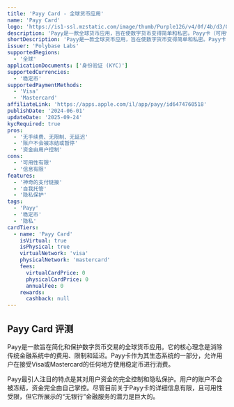 ```yaml
---
title: 'Payy Card - 全球货币应用'
name: 'Payy Card'
logo: 'https://is1-ssl.mzstatic.com/image/thumb/Purple126/v4/0f/4b/d3/0f4bd3a1-5a9a-05a9-335c-348e655b0849/AppIcon-0-0-1x_U007emarketing-0-0-0-7-0-0-sRGB-0-0-0-GLES2_U002c0-512MB-85-220-0-0.png/460x0w.webp'
description: 'Payy是一款全球货币应用，旨在使数字货币变得简单和私密。Payy卡（可用性有限）支持在线或在商店中消费稳定币，并具有无与伦'
shortDescription: 'Payy是一款全球货币应用，旨在使数字货币变得简单和私密。Payy卡（可用性有限）支持在线或在商店中消费稳定币，并具有无与伦'
issuer: 'Polybase Labs'
supportedRegions:
  - '全球'
applicationDocuments: ['身份验证 (KYC)']
supportedCurrencies:
  - '稳定币'
supportedPaymentMethods:
  - 'Visa'
  - 'Mastercard'
affiliateLink: 'https://apps.apple.com/il/app/payy/id6474760518'
publishDate: '2024-06-01'
updateDate: '2025-09-24'
kycRequired: true
pros:
  - '无手续费、无限制、无延迟'
  - '账户不会被冻结或暂停'
  - '资金由用户控制'
cons:
  - '可用性有限'
  - '信息有限'
features:
  - '神奇的支付链接'
  - '自我托管'
  - '隐私保护'
tags:
  - 'Payy'
  - '稳定币'
  - '隐私'
cardTiers:
  - name: 'Payy Card'
    isVirtual: true
    isPhysical: true
    virtualNetwork: 'visa'
    physicalNetwork: 'mastercard'
    fees:
      virtualCardPrice: 0
      physicalCardPrice: 0
      annualFee: 0
    rewards:
      cashback: null
---
```


## Payy Card 评测

Payy是一款旨在简化和保护数字货币交易的全球货币应用。它的核心理念是消除传统金融系统中的费用、限制和延迟。Payy卡作为其生态系统的一部分，允许用户在接受Visa或Mastercard的任何地方使用稳定币进行消费。

Payy最引人注目的特点是其对用户资金的完全控制和隐私保护。用户的账户不会被冻结，资金完全由自己掌控。尽管目前关于Payy卡的详细信息有限，且可用性受限，但它所展示的“无银行”金融服务的潜力是巨大的。
